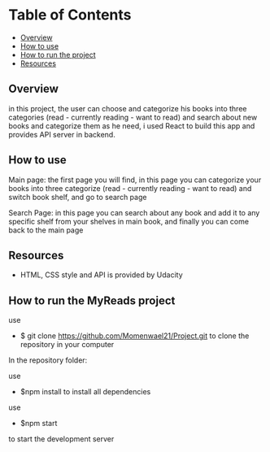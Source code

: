 # Table of Contents

- [Overview](#overview)
- [How to use](#how-to-use)
- [How to run the project](#How-to-run-the-MyReads-project)
- [Resources](#resources)

## Overview

in this project, the user can choose and categorize his books into three categories (read - currently reading - want to read) and search about new books and categorize them as he need, i used React to build this app and provides API server in backend.

## How to use

Main page:
the first page you will find, in this page you can categorize your books into three categorize (read - currently reading - want to read) and switch book shelf, and go to search page

Search Page:
in this page you can search about any book and add it to any specific shelf from your shelves in main book, and finally you can come back to the main page

## Resources

- HTML, CSS style and API is provided by Udacity

## How to run the MyReads project

use

- $ git clone https://github.com/Momenwael21/Project.git
  to clone the repository in your computer

In the repository folder:

use

- $npm install
  to install all dependencies

use

- $npm start

to start the development server

